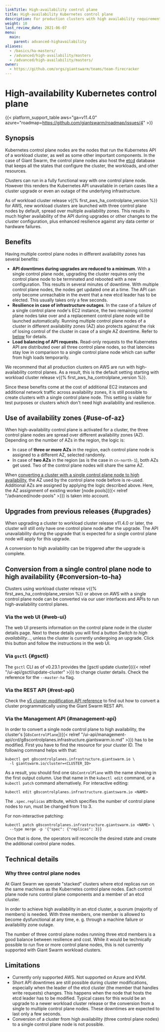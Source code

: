```yaml
---
linkTitle: High-availability control plane
title: High-availability Kubernetes control plane
description: For production clusters with high availability requirements, Giant Swarm on AWS enables control planes with three control plane nodes and three etcd replicas spread over multiple availability zones.
weight: 10
last_review_date: 2021-06-07
menu:
  main:
    parent: advanced-highavailability
aliases:
  - /basics/ha-masters/
  - /advanced/high-availability/masters
  - /advanced/high-availability/masters/
owner:
  - https://github.com/orgs/giantswarm/teams/team-firecracker
---
```


# High-availability Kubernetes control plane

{{< platform_support_table aws="ga=v11.4.0" azure="roadmap=https://github.com/giantswarm/roadmap/issues/4" >}}

## Synopsis

Kubernetes control plane nodes are the nodes that run the Kubernetes API of a workload cluster,
as well as some other important components. In the case of Giant Swarm, the control plane nodes
also host the [etcd](https://etcd.io/) database that keeps all the states that configure
the cluster, the workloads, and other resources.

Clusters can run in a fully functional way with one control plane node. However this renders the
Kubernetes API unavailable in certain cases like a cluster upgrade or even an outage of
the underlying infrastructure.

As of workload cluster release v{{% first_aws_ha_controlplane_version %}} for AWS, new workload clusters are launched with three control plane nodes by default, spread over multiple availability zones. This results in much higher availability of the API during upgrades or other changes to the cluster configuration, plus enhanced resilience against any data center or hardware failures.

## Benefits

Having multiple control plane nodes in different availability zones has several benefits:

- **API downtimes during upgrades are reduced to a minimum**. With a single control plane node,
  upgrading the cluster requires only the control plane node to be terminated and rebooted with a new
  configuration. This results in several minutes of downtime. With multiple control plane nodes,
  the nodes get updated one at a time. The API can only become unreachable in the event
  that a new etcd leader has to be elected. This usually takes only a few seconds.
- **Resilience in case of infrastructure outages**. In the case of a failure of a single
  control plane node's EC2 instance, the two remaining control plane nodes take over and a replacement
  control plane node will be launched automatically. Running multiple control plane nodes of a cluster
  in different availability zones (AZ) also protects against
  the risk of losing control of the cluster in case of a single AZ downtime. Refer to
  [below](#use-of-az) for details.
- **Load balancing of API requests.** Read-only requests to the Kubernetes API are distributed over
  all three control plane nodes, so that latencies stay low in comparison to a single control plane
  node which can suffer from high loads temporarily.

We recommend that all production clusters on AWS are run with high-availability
control planes. As a result, this is the default setting starting with
workload cluster release v{{% first_aws_ha_controlplane_version %}}.

Since these benefits come at the cost of additional EC2 instances and
additional network traffic across availability zones, it is still possible to
create clusters with a single control plane node. This setting is viable for test
purposes or clusters which don't need high availability and resilience.

## Use of availability zones {#use-of-az}

When high-availability control plane is activated for a cluster, the three
control plane nodes are spread over different availability zones (AZ). Depending on
the number of AZs in the region, the logic is:

- In case of **three or more AZs** in the region, each control plane node is assigned to a different
  AZ, selected randomly.
- In case of **two AZs** in the region (as is the case in `cn-north-1`), both AZs get used.
  Two of the control plane nodes will share the same AZ.

When [converting a cluster with a single control plane node to high availability](#conversion-to-ha),
the AZ used by the control plane node before is re-used. Additional AZs are assigned
by applying the logic described above. Here, the AZ assignment of existing
worker [node pools]({{< relref "/advanced/node-pools" >}}) is taken into account.

## Upgrades from previous releases {#upgrades}

When upgrading a cluster to workload cluster release v11.4.0 or later, the cluster will still
only have one control plane node after the upgrade. The API unavailability during the
upgrade that is expected for a single control plane node will apply for this upgrade.

A conversion to high availability can be triggered after the upgrade is
complete.

## Conversion from a single control plane node to high availability {#conversion-to-ha}

Clusters using workload cluster release v{{% first_aws_ha_controlplane_version %}} or
above on AWS with a single control plane node can be converted via our user interfaces and APIs to run high-availability control planes.

### Via the web UI {#web-ui}

The web UI presents information on the control plane node in the cluster details page.
Next to these details you will find a button _Switch to high availability…_, unless
the cluster is currently undergoing an upgrade. Click this button and follow
the instructions in the web UI.

### Via `gsctl` {#gsctl}

The `gsctl` CLI as of v0.23.1 provides the
[gsctl update cluster]({{< relref "/ui-api/gsctl/update-cluster" >}}) to change cluster details.
Check the reference for the `--master-ha` flag.

### Via the REST API {#rest-api}

Check the [v5 cluster modification API reference](/api/#operation/modifyClusterV5)
to find out how to convert a cluster programmatically using the Giant Swarm REST API.

### Via the Management API {#management-api}

In order to convert a single node control plane to high availability, the cluster's
[`G8sControlPlane`]({{< relref "/ui-api/management-api/crd/g8scontrolplanes.infrastructure.giantswarm.io.md" >}})
has to be modified. First you have to find the resource for your cluster ID. The
following command helps with that:

```nohighlight
kubectl get g8scontrolplanes.infrastructure.giantswarm.io \
  -l giantswarm.io/cluster=<CLUSTER_ID>
```

As a result, you should find one `G8sControlPlane` with the name showing in the
first output column. Use that name in the `kubectl edit` command, or a
`kubectl patch` command alternatively. For interactive editing:

```nohighlight
kubectl edit g8scontrolplanes.infrastructure.giantswarm.io <NAME>
```

The `.spec.replicas` attribute, which specifies the number of control plane nodes to
run, must be changed from 1 to 3.

For non-interactive patching:

```nohighlight
kubectl patch g8scontrolplanes.infrastructure.giantswarm.io <NAME> \
  --type merge -p '{"spec": {"replicas": 3}}
```

Once that is done, the operators will reconcile the desired state and create the
additional control plane nodes.

## Technical details

### Why three control plane nodes

At Giant Swarm we operate "stacked" clusters where etcd replicas run on the same machines
as the Kubernetes control plane nodes. Each control plane node runs control plane components and a member of
an etcd cluster.

In order to achieve high availability in an etcd cluster, a quorum (majority of members) is
needed. With three members, one member is allowed to become dysfunctional at any time, e. g.
through a machine failure or availability zone outage.

The number of three control plane nodes running three etcd members is a good balance between resilience
and cost. While it would be technically possible to run five or more control plane nodes, this
is not currently supported with Giant Swarm workload clusters.

## Limitations

- Currently only supported AWS. Not supported on Azure and KVM.
- Short API downtimes are still possible during cluster modifications, especially when the leader of the
  etcd cluster (the member that handles write requests) changes. This happens when the node that
  hosts the etcd leader has to be modified. Typical cases for this would be an upgrade to a newer
  workload cluster release or the conversion from a single to multiple control plane nodes. These downtimes are expected to
  last only a few seconds.
- Conversion of a cluster from high availability (three control plane nodes) to a single
  control plane node is not possible.
